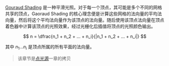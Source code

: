 [Gouraud Shading](https://en.wikipedia.org/wiki/Shading#Gouraud_shading) 是一种平滑光照。对于每一个顶点，其可能是多个不同的网格共享的顶点，Gaoraud Shading 的核心理念便是计算这些网格的法向量的平均法向量，然后将这个平均法向量作为该顶点的法向量。随后使用该顶点法向量在顶点着色器中计算该顶点的光照效果，经过光栅化后插值将顶点的光照颜色输出。

$$
n = \dfrac{n_1 + n_2 + ... + n_i}{|n_1 + n_2 + ... + n_i|}
$$

其中 $n_1...n_i$ 是顶点所属的所有平面的法向量。

> 该章节是[点光源](../lightsource/pointlight)一章的拷贝